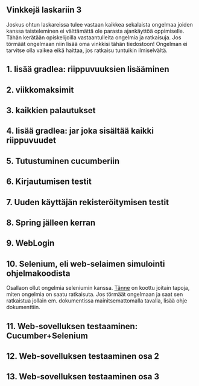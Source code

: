 ## Vinkkejä laskariin 3

Joskus ohtun laskareissa tulee vastaan kaikkea sekalaista ongelmaa joiden kanssa taisteleminen ei välttämättä ole parasta ajankäyttöä oppimiselle. Tähän kerätään opiskelijoilla vastaantulleita ongelmia ja ratkaisuja. Jos törmäät ongelmaan niin lisää oma vinkkisi tähän tiedostoon! Ongelman ei tarvitse olla vaikea eikä haittaa, jos ratkaisu tuntuikin ilmiselvältä. 

## 1. lisää gradlea: riippuvuuksien lisääminen

## 2. viikkomaksimit

## 3. kaikkien palautukset

## 4. lisää gradlea: jar joka sisältää kaikki riippuvuudet

## 5. Tutustuminen cucumberiin

## 6. Kirjautumisen testit

## 7. Uuden käyttäjän rekisteröitymisen testit

## 8. Spring jälleen kerran

## 9. WebLogin

## 10. Selenium, eli web-selaimen simulointi ohjelmakoodista

Osallaon ollut ongelmia seleniumin kanssa. [Tänne](https://github.com/mluukkai/ohjelmistotuotanto2017/blob/master/web/selenium_troubleshooting.md) on koottu joitain tapoja, miten ongelmia on saatu ratkaisuta. Jos törmäät ongelmaan ja saat sen ratkaistua jollain em. dokumentissa mainitsemattomalla tavalla, lisää ohje dokumenttiin.


## 11. Web-sovelluksen testaaminen: Cucumber+Selenium

## 12. Web-sovelluksen testaaminen osa 2

## 13. Web-sovelluksen testaaminen osa 3